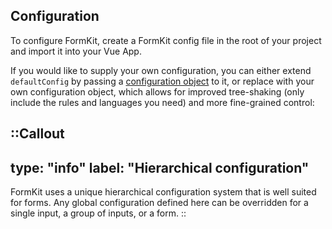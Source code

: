 ## Configuration

To configure FormKit, create a FormKit config file in the root of your project and import it into your Vue App.

If you would like to supply your own configuration, you can either extend `defaultConfig` by passing a [configuration object](/essentials/configuration#what-is-defaultconfig) to it, or replace with your own configuration object, which allows for improved tree-shaking (only include the rules and languages you need) and more fine-grained control:

::Callout
---
type: "info"
label: "Hierarchical configuration"
---
FormKit uses a unique hierarchical configuration system that is well suited for forms. Any global configuration defined here can be overridden for a single input, a group of inputs, or a form.
::